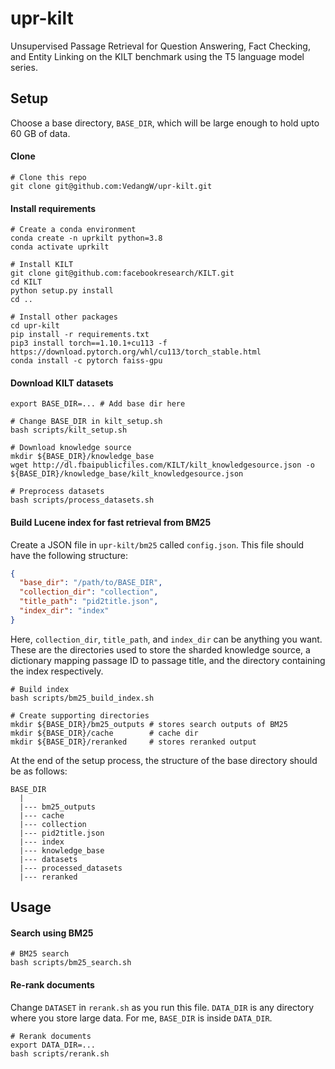 # upr-kilt
Unsupervised Passage Retrieval for Question Answering, Fact Checking, and Entity Linking on the KILT benchmark using the T5 language model series.

## Setup

Choose a base directory, `BASE_DIR`, which will be large enough to hold upto 60 GB of data.

#### Clone

```shell
# Clone this repo
git clone git@github.com:VedangW/upr-kilt.git
```

#### Install requirements

```shell
# Create a conda environment
conda create -n uprkilt python=3.8
conda activate uprkilt

# Install KILT
git clone git@github.com:facebookresearch/KILT.git
cd KILT
python setup.py install
cd ..

# Install other packages
cd upr-kilt
pip install -r requirements.txt
pip3 install torch==1.10.1+cu113 -f https://download.pytorch.org/whl/cu113/torch_stable.html
conda install -c pytorch faiss-gpu
```

#### Download KILT datasets

```shell
export BASE_DIR=... # Add base dir here

# Change BASE_DIR in kilt_setup.sh
bash scripts/kilt_setup.sh

# Download knowledge source
mkdir ${BASE_DIR}/knowledge_base
wget http://dl.fbaipublicfiles.com/KILT/kilt_knowledgesource.json -o ${BASE_DIR}/knowledge_base/kilt_knowledgesource.json

# Preprocess datasets
bash scripts/process_datasets.sh
```

#### Build Lucene index for fast retrieval from BM25

Create a JSON file in `upr-kilt/bm25` called `config.json`. This file should have the following structure:

```json
{
  "base_dir": "/path/to/BASE_DIR",
  "collection_dir": "collection",
  "title_path": "pid2title.json",
  "index_dir": "index"
}
```

Here, `collection_dir`, `title_path`, and `index_dir` can be anything you want. These are the directories used to store the sharded knowledge source, a dictionary mapping passage ID to passage title, and the directory containing the index respectively.

```shell
# Build index
bash scripts/bm25_build_index.sh

# Create supporting directories
mkdir ${BASE_DIR}/bm25_outputs # stores search outputs of BM25
mkdir ${BASE_DIR}/cache        # cache dir
mkdir ${BASE_DIR}/reranked     # stores reranked output
```

At the end of the setup process, the structure of the base directory should be as follows:

```
BASE_DIR
  |
  |--- bm25_outputs
  |--- cache
  |--- collection
  |--- pid2title.json
  |--- index
  |--- knowledge_base
  |--- datasets
  |--- processed_datasets
  |--- reranked
```

## Usage

#### Search using BM25

```shell
# BM25 search
bash scripts/bm25_search.sh
```

#### Re-rank documents

Change `DATASET` in `rerank.sh` as you run this file. `DATA_DIR` is any directory where you store large data. For me, `BASE_DIR` is inside `DATA_DIR`.

```shell
# Rerank documents
export DATA_DIR=...
bash scripts/rerank.sh
```
